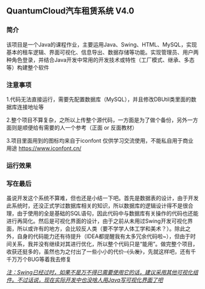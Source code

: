 ## QuantumCloud汽车租赁系统 V4.0

### 简介

该项目是一个Java的课程作业，主要运用Java、Swing、HTML、MySQL，实现基本的租车逻辑、界面可视化、信息导出、数据存储等功能。实现管理员、用户两种角色登录，并结合Java开发中常用的开发技术或特性（工厂模式、继承、多态等）构建整个软件

### 注意事项

1.代码无法直接运行，需要先配置数据库（MySQL），并且修改DBUtil类里面的数据库连接地址等

2.整个项目不算复杂，之所以上传整个源代码，一方面是为了做个备份，另外一方面则是顺便给有需要的人一个参考（正面 or 反面教材）

3.项目里面用到的图标均来自于iconfont 仅供学习交流使用，不能私自用于商业用途 https://www.iconfont.cn/

### 运行效果



### 写在最后

虽说开发这个系统不算难，但也还是小结一下吧。首先是数据表的设计，由于开发此系统时，还没正式学过数据库相关的知识，所以数据库的逻辑设计得不是很合理，由于使用的全是基础的SQL语句，因此代码中与数据库有关操作的代码也还能进行再简化。然后是可视化界面的设计，由于之前从未用过Swing开发可视化界面，所以或许有的地方，会比较反人类（要不学学人体工学和美术？）。除此之外，自身的代码能力还有待提升（IDEA都提醒我有太多冗余代码啦~），但由于时间关系，我并没有继续对其进行优化，所以整个代码只是“能用”。做完整个项目，收获还挺多的，虽然也为之付出了一些小小的代价~~（头发）~~，先就这样吧，还有千千万万个BUG等着我去修复

<u>*注：Swing已经过时，如果不是万不得已需要使用它的话，建议采用其他可视化组件。不过话说，现在实际开发中也没啥人用Java写可视化界面了吧*</u>

